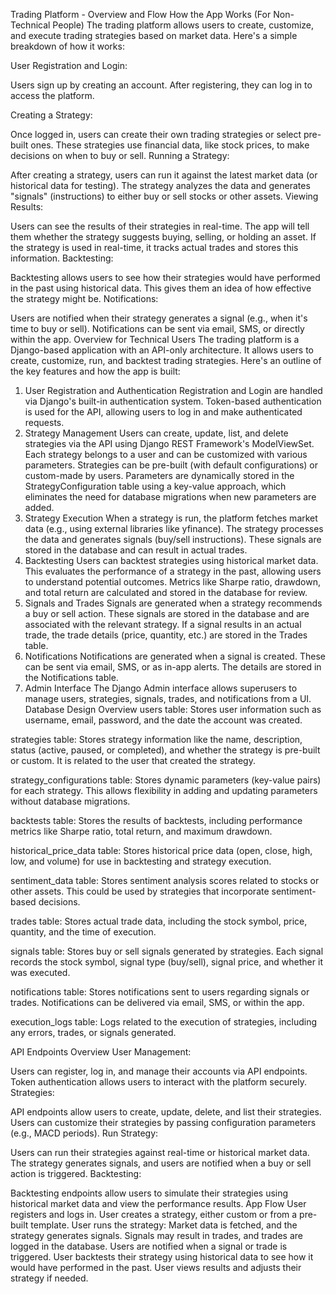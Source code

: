 Trading Platform - Overview and Flow
How the App Works (For Non-Technical People)
The trading platform allows users to create, customize, and execute trading strategies based on market data. Here's a simple breakdown of how it works:

User Registration and Login:

Users sign up by creating an account. After registering, they can log in to access the platform.

Creating a Strategy:

Once logged in, users can create their own trading strategies or select pre-built ones. These strategies use financial data, like stock prices, to make decisions on when to buy or sell.
Running a Strategy:

After creating a strategy, users can run it against the latest market data (or historical data for testing). The strategy analyzes the data and generates "signals" (instructions) to either buy or sell stocks or other assets.
Viewing Results:

Users can see the results of their strategies in real-time. The app will tell them whether the strategy suggests buying, selling, or holding an asset.
If the strategy is used in real-time, it tracks actual trades and stores this information.
Backtesting:

Backtesting allows users to see how their strategies would have performed in the past using historical data. This gives them an idea of how effective the strategy might be.
Notifications:

Users are notified when their strategy generates a signal (e.g., when it's time to buy or sell). Notifications can be sent via email, SMS, or directly within the app.
Overview for Technical Users
The trading platform is a Django-based application with an API-only architecture. It allows users to create, customize, run, and backtest trading strategies. Here's an outline of the key features and how the app is built:

1. User Registration and Authentication
   Registration and Login are handled via Django's built-in authentication system.
   Token-based authentication is used for the API, allowing users to log in and make authenticated requests.
2. Strategy Management
   Users can create, update, list, and delete strategies via the API using Django REST Framework's ModelViewSet.
   Each strategy belongs to a user and can be customized with various parameters.
   Strategies can be pre-built (with default configurations) or custom-made by users.
   Parameters are dynamically stored in the StrategyConfiguration table using a key-value approach, which eliminates the need for database migrations when new parameters are added.
3. Strategy Execution
   When a strategy is run, the platform fetches market data (e.g., using external libraries like yfinance).
   The strategy processes the data and generates signals (buy/sell instructions).
   These signals are stored in the database and can result in actual trades.
4. Backtesting
   Users can backtest strategies using historical market data. This evaluates the performance of a strategy in the past, allowing users to understand potential outcomes.
   Metrics like Sharpe ratio, drawdown, and total return are calculated and stored in the database for review.
5. Signals and Trades
   Signals are generated when a strategy recommends a buy or sell action. These signals are stored in the database and are associated with the relevant strategy.
   If a signal results in an actual trade, the trade details (price, quantity, etc.) are stored in the Trades table.
6. Notifications
   Notifications are generated when a signal is created. These can be sent via email, SMS, or as in-app alerts. The details are stored in the Notifications table.
7. Admin Interface
   The Django Admin interface allows superusers to manage users, strategies, signals, trades, and notifications from a UI.
   Database Design Overview
   users table: Stores user information such as username, email, password, and the date the account was created.

strategies table: Stores strategy information like the name, description, status (active, paused, or completed), and whether the strategy is pre-built or custom. It is related to the user that created the strategy.

strategy_configurations table: Stores dynamic parameters (key-value pairs) for each strategy. This allows flexibility in adding and updating parameters without database migrations.

backtests table: Stores the results of backtests, including performance metrics like Sharpe ratio, total return, and maximum drawdown.

historical_price_data table: Stores historical price data (open, close, high, low, and volume) for use in backtesting and strategy execution.

sentiment_data table: Stores sentiment analysis scores related to stocks or other assets. This could be used by strategies that incorporate sentiment-based decisions.

trades table: Stores actual trade data, including the stock symbol, price, quantity, and the time of execution.

signals table: Stores buy or sell signals generated by strategies. Each signal records the stock symbol, signal type (buy/sell), signal price, and whether it was executed.

notifications table: Stores notifications sent to users regarding signals or trades. Notifications can be delivered via email, SMS, or within the app.

execution_logs table: Logs related to the execution of strategies, including any errors, trades, or signals generated.

API Endpoints Overview
User Management:

Users can register, log in, and manage their accounts via API endpoints.
Token authentication allows users to interact with the platform securely.
Strategies:

API endpoints allow users to create, update, delete, and list their strategies.
Users can customize their strategies by passing configuration parameters (e.g., MACD periods).
Run Strategy:

Users can run their strategies against real-time or historical market data.
The strategy generates signals, and users are notified when a buy or sell action is triggered.
Backtesting:

Backtesting endpoints allow users to simulate their strategies using historical market data and view the performance results.
App Flow
User registers and logs in.
User creates a strategy, either custom or from a pre-built template.
User runs the strategy:
Market data is fetched, and the strategy generates signals.
Signals may result in trades, and trades are logged in the database.
Users are notified when a signal or trade is triggered.
User backtests their strategy using historical data to see how it would have performed in the past.
User views results and adjusts their strategy if needed.
